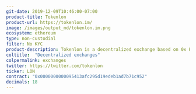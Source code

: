 ```yaml
---
git-date: 2019-12-09T10:46:00-07:00
product-title: Tokenlon
product-url: https://tokenlon.im/
image: /images/output_md/tokenlon.im.png
ecosystem: ethereum
type: non-custodial
filter: No KYC
product-description: Tokenlon is a decentralized exchange based on 0x Protocol, with a design preventing front-running and trade collisions
coltitle:  "Decentralized exchanges"
colpermalink: exchanges
twitter: https://twitter.com/tokenlon
ticker: LON
contract: "0x0000000000095413afc295d19edeb1ad7b71c952"
decimals: 18
---
```

